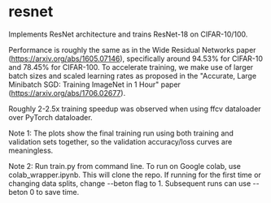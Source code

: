 # resnet
Implements ResNet architecture and trains ResNet-18 on CIFAR-10/100.

Performance is roughly the same as in the Wide Residual Networks paper (https://arxiv.org/abs/1605.07146),
specifically around 94.53% for CIFAR-10 and 78.45% for CIFAR-100.
To accelerate training, we make use of larger batch sizes and scaled learning rates as proposed in the "Accurate, Large Minibatch SGD: Training ImageNet in 1 Hour" paper (https://arxiv.org/abs/1706.02677).

Roughly 2-2.5x training speedup was observed when using ffcv dataloader over PyTorch dataloader.

Note 1: The plots show the final training run using both training and validation sets together,
so the validation accuracy/loss curves are meaningless.

Note 2: Run train.py from command line. To run on Google colab, use colab_wrapper.ipynb. This will clone the repo. If running for the first time or changing data splits, change --beton flag to 1. Subsequent runs can use --beton 0 to save time.
